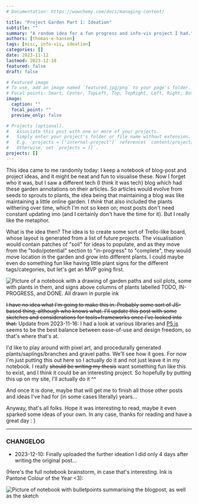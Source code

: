 ```yaml
---
# Documentation: https://wowchemy.com/docs/managing-content/

title: "Project Garden Part 1: Ideation"
subtitle: ""
summary: "A random idea for a fun progress and info-vis project I had."
authors: [thomas-e-hansen]
tags: [misc, info-vis, ideation]
categories: []
date: 2023-11-12
lastmod: 2023-12-10
featured: false
draft: false

# Featured image
# To use, add an image named `featured.jpg/png` to your page's folder.
# Focal points: Smart, Center, TopLeft, Top, TopRight, Left, Right, BottomLeft, Bottom, BottomRight.
image:
  caption: ""
  focal_point: ""
  preview_only: false

# Projects (optional).
#   Associate this post with one or more of your projects.
#   Simply enter your project's folder or file name without extension.
#   E.g. `projects = ["internal-project"]` references `content/project/deep-learning/index.md`.
#   Otherwise, set `projects = []`.
projects: []
---
```


This idea came to me randomly today: I keep a notebook of blog-post and project
ideas, and it might be neat and fun to visualise these. Now I forget who it was,
but I saw a different tech (I think it was tech) blog which had these garden
annotations on their articles. So articles would evolve from seeds to sprouts to
plants, the idea being that maintaining a blog was like maintaining a little
online garden. I _think_ that also included the plants withering over time,
which I'm not so keen on; most posts don't need constant updating imo (and I
certainly don't have the time for it). But I really like the metaphor.

What is the idea then? The idea is to create some sort of Trello-like board,
whose layout is generated from a list of future projects. The visualisation
would contain patches of "soil" for ideas to populate, and as they move from the
"todo/potential" section to "in-progress" to "complete", they would move
location in the garden and grow into different plants. I could maybe even do
something fun like having little plant signs for the different tags/categories,
but let's get an MVP going first.

![Picture of a notebook with a drawing of garden paths and soil plots, some with
plants in them, and signs above columns of plants labelled TODO,
IN-PROGRESS, and DONE. All drawn in purple
ink](/project-garden-idea/sketch.png)

~~I have no idea what I'm going to make this in. Probably some sort of JS-based
thing, although who knows what. I'll update this post with some sketches and
considerations for tools+frameworks once I've looked into that.~~ Update from
2023-11-16: I had a look at various libraries and
[P5.js](https://p5js.org/)
seems to be the best balance between ease-of-use and design freedom, so that's
where that's at.

I'd like to play around with pixel art, and procedurally generated
plants/saplings/branches and gravel paths. We'll see how it goes. For now I'm
just putting this out here so I actually do it and not just leave it in my
notebook. I really ~~should be writing my thesis~~ want something fun like this
to exist, and I think it could be an interesting project. So hopefully by
putting this up on my site, I'll actually do it  ^^

And once it is done, maybe that will get me to finish all those other posts and
ideas I've had for (in some cases literally) years...

Anyway, that's all folks. Hope it was interesting to read, maybe it even sparked
some ideas of your own. In any case, thanks for reading and have a great day  : )

-----

### CHANGELOG

* 2023-12-10: Finally uploaded the further ideation I did only 4 days after
    writing the original post...

(Here's the full notebook brainstorm, in case that's interesting. Ink is Pantone
Colour of the Year  <3):

![Picture of notebook with bulletpoints summarising the blogpost, as well as the
sketch](/project-garden-idea/overview.png)

